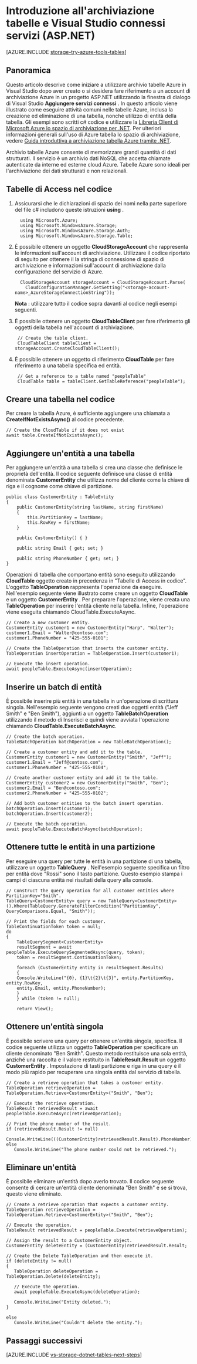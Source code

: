 <properties
    pageTitle="Introduzione all'archiviazione tabelle e Visual Studio connessi servizi (ASP.NET) | Microsoft Azure"
    description="Come iniziare a utilizzare archivio tabelle Azure in un progetto ASP.NET in Visual Studio dopo la connessione a un account di archiviazione utilizzando Visual Studio connessi servizi"
    services="storage"
    documentationCenter=""
    authors="TomArcher"
    manager="douge"
    editor=""/>

<tags
    ms.service="storage"
    ms.workload="web"
    ms.tgt_pltfrm="vs-getting-started"
    ms.devlang="na"
    ms.topic="article"
    ms.date="07/18/2016"
    ms.author="tarcher"/>

# <a name="get-started-with-table-storage-and-visual-studio-connected-services-aspnet"></a>Introduzione all'archiviazione tabelle e Visual Studio connessi servizi (ASP.NET)

[AZURE.INCLUDE [storage-try-azure-tools-tables](../../includes/storage-try-azure-tools-tables.md)]

## <a name="overview"></a>Panoramica
Questo articolo descrive come iniziare a utilizzare archivio tabelle Azure in Visual Studio dopo aver creato o si desidera fare riferimento a un account di archiviazione Azure in un progetto ASP.NET utilizzando la finestra di dialogo di Visual Studio **Aggiungere servizi connessi** . In questo articolo viene illustrato come eseguire attività comuni nelle tabelle Azure, inclusa la creazione ed eliminazione di una tabella, nonché utilizzo di entità della tabella. Gli esempi sono scritti c\# codice e utilizzare la [Libreria Client di Microsoft Azure lo spazio di archiviazione per .NET](https://msdn.microsoft.com/library/azure/dn261237.aspx). Per ulteriori informazioni generali sull'uso di Azure tabella lo spazio di archiviazione, vedere [Guida introduttiva a archiviazione tabella Azure tramite .NET](storage-dotnet-how-to-use-tables.md).

Archivio tabelle Azure consente di memorizzare grandi quantità di dati strutturati. Il servizio è un archivio dati NoSQL che accetta chiamate autenticate da interne ed esterne cloud Azure. Tabelle Azure sono ideali per l'archiviazione dei dati strutturati e non relazionali.


## <a name="access-tables-in-code"></a>Tabelle di Access nel codice

1. Assicurarsi che le dichiarazioni di spazio dei nomi nella parte superiore del file c# includono queste istruzioni **using** .

         using Microsoft.Azure;
         using Microsoft.WindowsAzure.Storage;
         using Microsoft.WindowsAzure.Storage.Auth;
         using Microsoft.WindowsAzure.Storage.Table;

2. È possibile ottenere un oggetto **CloudStorageAccount** che rappresenta le informazioni sull'account di archiviazione. Utilizzare il codice riportato di seguito per ottenere il la stringa di connessione di spazio di archiviazione e informazioni sull'account di archiviazione dalla configurazione del servizio di Azure.

         CloudStorageAccount storageAccount = CloudStorageAccount.Parse(
           CloudConfigurationManager.GetSetting("<storage-account-name>_AzureStorageConnectionString"));

    **Nota** : utilizzare tutto il codice sopra davanti al codice negli esempi seguenti.

3. È possibile ottenere un oggetto **CloudTableClient** per fare riferimento gli oggetti della tabella nell'account di archiviazione.  

        // Create the table client.
        CloudTableClient tableClient = storageAccount.CreateCloudTableClient();

4. È possibile ottenere un oggetto di riferimento **CloudTable** per fare riferimento a una tabella specifica ed entità.

        // Get a reference to a table named "peopleTable"
        CloudTable table = tableClient.GetTableReference("peopleTable");

## <a name="create-a-table-in-code"></a>Creare una tabella nel codice

Per creare la tabella Azure, è sufficiente aggiungere una chiamata a **CreateIfNotExistsAsync()** al codice precedente.

    // Create the CloudTable if it does not exist
    await table.CreateIfNotExistsAsync();

## <a name="add-an-entity-to-a-table"></a>Aggiungere un'entità a una tabella

Per aggiungere un'entità a una tabella si crea una classe che definisce le proprietà dell'entità. Il codice seguente definisce una classe di entità denominata **CustomerEntity** che utilizza nome del cliente come la chiave di riga e il cognome come chiave di partizione.

    public class CustomerEntity : TableEntity
    {
        public CustomerEntity(string lastName, string firstName)
        {
            this.PartitionKey = lastName;
            this.RowKey = firstName;
        }

        public CustomerEntity() { }

        public string Email { get; set; }

        public string PhoneNumber { get; set; }
    }

Operazioni di tabella che comportano entità sono eseguito utilizzando **CloudTable** oggetto creato in precedenza in "Tabelle di Access in codice". L'oggetto **TableOperation** rappresenta l'operazione da eseguire. Nell'esempio seguente viene illustrato come creare un oggetto **CloudTable** e un oggetto **CustomerEntity** . Per preparare l'operazione, viene creata una **TableOperation** per inserire l'entità cliente nella tabella. Infine, l'operazione viene eseguita chiamando CloudTable.ExecuteAsync.

    // Create a new customer entity.
    CustomerEntity customer1 = new CustomerEntity("Harp", "Walter");
    customer1.Email = "Walter@contoso.com";
    customer1.PhoneNumber = "425-555-0101";

    // Create the TableOperation that inserts the customer entity.
    TableOperation insertOperation = TableOperation.Insert(customer1);

    // Execute the insert operation.
    await peopleTable.ExecuteAsync(insertOperation);

## <a name="insert-a-batch-of-entities"></a>Inserire un batch di entità

È possibile inserire più entità in una tabella in un'operazione di scrittura singola. Nell'esempio seguente vengono creati due oggetti entità ("Jeff Smith" e "Ben Smith"), aggiunti a un oggetto **TableBatchOperation** utilizzando il metodo di Inserisci e quindi viene avviata l'operazione chiamando **CloudTable.ExecuteBatchAsync**.

    // Create the batch operation.
    TableBatchOperation batchOperation = new TableBatchOperation();

    // Create a customer entity and add it to the table.
    CustomerEntity customer1 = new CustomerEntity("Smith", "Jeff");
    customer1.Email = "Jeff@contoso.com";
    customer1.PhoneNumber = "425-555-0104";

    // Create another customer entity and add it to the table.
    CustomerEntity customer2 = new CustomerEntity("Smith", "Ben");
    customer2.Email = "Ben@contoso.com";
    customer2.PhoneNumber = "425-555-0102";

    // Add both customer entities to the batch insert operation.
    batchOperation.Insert(customer1);
    batchOperation.Insert(customer2);

    // Execute the batch operation.
    await peopleTable.ExecuteBatchAsync(batchOperation);

## <a name="get-all-of-the-entities-in-a-partition"></a>Ottenere tutte le entità in una partizione
Per eseguire una query per tutte le entità in una partizione di una tabella, utilizzare un oggetto **TableQuery** . Nell'esempio seguente specifica un filtro per entità dove "Rossi" sono il tasto partizione. Questo esempio stampa i campi di ciascuna entità nei risultati della query alla console.

    // Construct the query operation for all customer entities where PartitionKey="Smith".
    TableQuery<CustomerEntity> query = new TableQuery<CustomerEntity>().Where(TableQuery.GenerateFilterCondition("PartitionKey", QueryComparisons.Equal, "Smith"));

    // Print the fields for each customer.
    TableContinuationToken token = null;
    do
    {
        TableQuerySegment<CustomerEntity>
        resultSegment = await peopleTable.ExecuteQuerySegmentedAsync(query, token);
        token = resultSegment.ContinuationToken;

        foreach (CustomerEntity entity in resultSegment.Results)
        {
        Console.WriteLine("{0}, {1}\t{2}\t{3}", entity.PartitionKey, entity.RowKey,
        entity.Email, entity.PhoneNumber);
        }
        } while (token != null);

        return View();


## <a name="get-a-single-entity"></a>Ottenere un'entità singola
È possibile scrivere una query per ottenere un'entità singola, specifica. Il codice seguente utilizza un oggetto **TableOperation** per specificare un cliente denominato "Ben Smith". Questo metodo restituisce una sola entità, anziché una raccolta e il valore restituito in **TableResult.Result** un oggetto **CustomerEntity** . Impostazione di tasti partizione e riga in una query è il modo più rapido per recuperare una singola entità dal servizio di tabella.

    // Create a retrieve operation that takes a customer entity.
    TableOperation retrieveOperation = TableOperation.Retrieve<CustomerEntity>("Smith", "Ben");

    // Execute the retrieve operation.
    TableResult retrievedResult = await peopleTable.ExecuteAsync(retrieveOperation);
    
    // Print the phone number of the result.
    if (retrievedResult.Result != null)
        Console.WriteLine(((CustomerEntity)retrievedResult.Result).PhoneNumber);
    else
       Console.WriteLine("The phone number could not be retrieved.");

## <a name="delete-an-entity"></a>Eliminare un'entità
È possibile eliminare un'entità dopo averlo trovato. Il codice seguente consente di cercare un'entità cliente denominata "Ben Smith" e se si trova, questo viene eliminato.

    // Create a retrieve operation that expects a customer entity.
    TableOperation retrieveOperation = TableOperation.Retrieve<CustomerEntity>("Smith", "Ben");

    // Execute the operation.
    TableResult retrievedResult = peopleTable.Execute(retrieveOperation);

    // Assign the result to a CustomerEntity object.
    CustomerEntity deleteEntity = (CustomerEntity)retrievedResult.Result;

    // Create the Delete TableOperation and then execute it.
    if (deleteEntity != null)
    {
       TableOperation deleteOperation = TableOperation.Delete(deleteEntity);

       // Execute the operation.
       await peopleTable.ExecuteAsync(deleteOperation);

       Console.WriteLine("Entity deleted.");
    }

    else
       Console.WriteLine("Couldn't delete the entity.");

## <a name="next-steps"></a>Passaggi successivi

[AZURE.INCLUDE [vs-storage-dotnet-tables-next-steps](../../includes/vs-storage-dotnet-tables-next-steps.md)]

